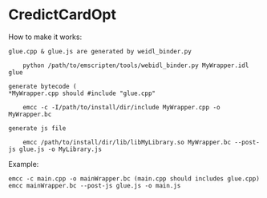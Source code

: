 # CredictCardOpt

How to make it works:

    glue.cpp & glue.js are generated by weidl_binder.py
```
    python /path/to/emscripten/tools/webidl_binder.py MyWrapper.idl glue
```
    
    generate bytecode (
    *MyWrapper.cpp should #include "glue.cpp"
```
    emcc -c -I/path/to/install/dir/include MyWrapper.cpp -o MyWrapper.bc
```
    generate js file
```    
    emcc /path/to/install/dir/lib/libMyLibrary.so MyWrapper.bc --post-js glue.js -o MyLibrary.js
```

Example:

```
emcc -c main.cpp -o mainWrapper.bc (main.cpp should includes glue.cpp)
emcc mainWrapper.bc --post-js glue.js -o main.js
```

